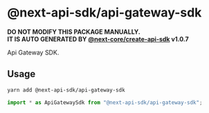 # @next-api-sdk/api-gateway-sdk

**DO NOT MODIFY THIS PACKAGE MANUALLY.**  
**IT IS AUTO GENERATED BY [@next-core/create-api-sdk] v1.0.7**

Api Gateway SDK.

## Usage

```bash
yarn add @next-api-sdk/api-gateway-sdk
```

```ts
import * as ApiGatewaySdk from "@next-api-sdk/api-gateway-sdk";
```

[@next-core/create-api-sdk]: https://github.com/easyops-cn/next-core/tree/master/packages/create-api-sdk
